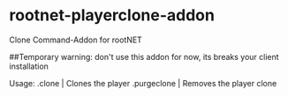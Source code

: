 # rootnet-playerclone-addon
Clone Command-Addon for rootNET

##Temporary warning: don't use this addon for now, its breaks your client installation 

Usage:
.clone | Clones the player
.purgeclone | Removes the player clone
